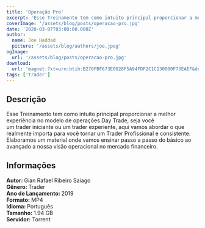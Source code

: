 ```yaml
---
title: 'Operação Pro'
excerpt: 'Esse Treinamento tem como intuito principal proporcionar a melhor experiência no modelo de operações Day Trade, seja você um trader iniciante ou um trader experiente, aqui vamos abordar o que realmente importa para você tornar um Trader Profissional e consistente. Elaboramos um material o'
coverImage: '/assets/blog/posts/operacao-pro.jpg'
date: '2020-03-07T03:00:00.000Z'
author:
  name: Joe Haddad
  picture: '/assets/blog/authors/joe.jpeg'
ogImage:
  url: '/assets/blog/posts/operacao-pro.jpg'
download:
  url: 'magnet:?xt=urn:btih:B270FBF673E0028F5A94FDF2C1C130000F73EAEF&dn=Opera%c3%a7%c3%a3oPro&tr=udp%3a%2f%2ftracker.openbittorrent.com%3a1337%2fannounce&tr=udp%3a%2f%2ftracker.opentrackr.org%3a1337%2fannounce'
tags: ['trader']
---
```

<h2>Descrição</h2>
<p></p><p> Esse Treinamento tem como intuito principal proporcionar a melhor experiência no modelo de operações Day Trade, seja você um trader iniciante ou um trader experiente, aqui vamos abordar o que realmente importa para você tornar um Trader Profissional e consistente. Elaboramos um material onde vamos ensinar passo a passo do básico ao avançado a nossa visão operacional no mercado financeiro. </p><h2>Informações</h2><p><strong>Autor: </strong> Gian Rafael Ribeiro Saiago <br/><strong>Gênero: </strong>Trader<br/><strong>Ano de Lançamento: </strong>2019<br/><strong>Formato:</strong> MP4<br/><strong>Idioma: </strong>Português<br/><strong>Tamanho: </strong>1.94 GB<br/><strong>Servidor:</strong> Torrent</p>